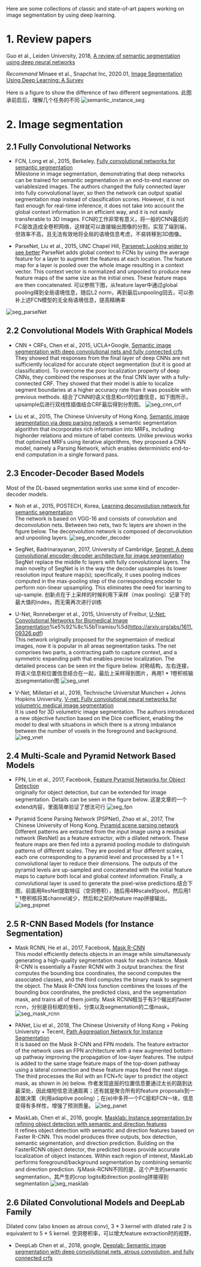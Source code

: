 Here are some collections of classic and state-of-art papers working on image segmentation by using deep learning.

# 1. Review papers

Guo et al., Leiden University, 2018, [A review of semantic segmentation using deep neural networks](https://link.springer.com/content/pdf/10.1007/s13735-017-0141-z.pdf)

*Recommand* Minaee et al., Snapchat Inc, 2020.01, [Image Segmentation Using Deep Learning: A Survey](https://arxiv.org/pdf/2001.05566.pdf)

Here is a figure to show the difference of two different segmentations. 此图承前启后，理解几个任务的不同
![semantic_instance_seg](https://user-images.githubusercontent.com/42667259/89907862-7b43e280-dbed-11ea-9851-0089f68671a6.png)

# 2. Image segmentation
## 2.1 Fully Convolutional Networks
- FCN, Long et al., 2015, Berkeley, [Fully convolutional networks for semantic segmentation](https://www.cv-foundation.org/openaccess/content_cvpr_2015/papers/Long_Fully_Convolutional_Networks_2015_CVPR_paper.pdf)  
Milestone in image segmentation, demonstrating that deep networks can be trained for semantic segmentation in an end-to-end manner on variablesized images. The authors changed the fully connected layer into fully convolutional layer, so then the network can output spatial segmentation map instead of classification scores. However, it
is not fast enough for real-time inference, it does not take into account the global context information in an efficient way, and it is not easily transferable to 3D images. FCN的工作非常有意义，将一般的CNN最后的FC层改造成全卷积网络，这样就可以直接输出图像的分割，实现了端到端，但效率不高，且无法有效地将全局的语境信息考虑，不易转移到3D图像。

- ParseNet, Liu et al., 2015, UNC Chapel Hill, [Parsenet: Looking wider to see better](https://arxiv.org/pdf/1506.04579.pdf) 
ParseNet adds global context to FCNs by using the average feature for a layer to augment the features at each location. The feature map for a layer is pooled over the whole image resulting in a context vector. This context vector is normalized and unpooled to produce new feature maps of the same size as the initial ones. These feature
maps are then concatenated. 可以参照下图，从feature layer中通过global pooling得到全局语境信息，随后L2 norm，再到最后unpooling回去，可以弥补上述FCN模型的无全局语境信息，提高精确率

![seg_parseNet](https://user-images.githubusercontent.com/42667259/89914256-0b395a80-dbf5-11ea-86db-be9133cc623c.png)

## 2.2 Convolutional Models With Graphical Models
- CNN + CRFs, Chen et al., 2015, UCLA+Google, [Semantic image segmentation with deep convolutional nets and fully connected crfs](https://arxiv.org/pdf/1412.7062.pdf)  
They showed that responses from the final layer of deep CNNs are not sufficiently localized for accurate object segmentation (but it is good at classification). To overcome the poor localization property of deep CNNs, they combined the responses at the final CNN layer with a fully-connected CRF. They showed that their model is able to localize segment boundaries at a higher accuracy rate than it was possible with previous methods. 结合了CNN的语义信息和crf的位置信息，如下图所示，upsample后进行双线性插值结合CRF最后得到分割图。
![seg_cnn_crf](https://user-images.githubusercontent.com/42667259/89916476-eb576600-dbf7-11ea-94e4-89b2b6bd8587.png)

- Liu et al., 2015, The Chinese University of Hong Kong, [Semantic image segmentation via deep parsing network](https://openaccess.thecvf.com/content_iccv_2015/papers/Liu_Semantic_Image_Segmentation_ICCV_2015_paper.pdf)
a semantic segmentation algorithm that incorporates rich information into MRFs, including highorder relations and mixture of label contexts. Unlike previous works that optimized MRFs using iterative algorithms, they proposed a CNN model, namely a Parsing Network, which enables deterministic end-to-end computation in a single forward pass.

## 2.3 Encoder-Decoder Based Models
Most of the DL-based segmentation works use some kind of encoder-decoder models. 
- Noh et al., 2015, POSTECH, Korea, [Learning deconvolution network for semantic segmentation](https://www.cv-foundation.org/openaccess/content_iccv_2015/papers/Noh_Learning_Deconvolution_Network_ICCV_2015_paper.pdf)  
The network is based on VGG-16 and consists of convolution and deconvolution nets. Between two nets, two fc layers are shown in the figure below. The deconvolution network is composed of deconvolution and unpooling layers. 
![seg_encoder_decoder](https://user-images.githubusercontent.com/42667259/89919589-c238d480-dbfb-11ea-816f-e2a0f547e696.png)

- SegNet, Badrinarayanan, 2017, University of Cambridge, [Segnet: A deep convolutional encoder-decoder architecture for image segmentation](https://ieeexplore.ieee.org/stamp/stamp.jsp?arnumber=7803544)  
SegNet replace the middle fc layers with fully convolutional layers. The main novelty of SegNet is in the way the decoder upsamples its lower resolution input feature map(s); specifically, it uses pooling indices computed in the max-pooling step of the corresponding encoder to perform non-linear upsampling. This eliminates the need for learning to up-sample. 创新点在于上采样的时候利用下采样（max pooling）记录下的最大值的index，而无需再次进行训练

- U-Net, Ronneberger et al., 2015, University of Freibur, [U-Net: Convolutional Networks for Biomedical Image Segmentation](https://arxiv.org/pdf/1505.04597.pdf)%e5%92%8c%5bTiramisu%5d(https://arxiv.org/abs/1611.09326.pdf)  
This network originally proposed for the segmentaion of medical images, now it is popular in all areas segmentation tasks. The net comprises two parts, a contracting
path to capture context, and a symmetric expanding path that enables precise localization. The detailed process can be seen int the figure below. 对称结构，左右连接，将语义信息和位置信息结合在一起，最后上采样得到图片，再用1 * 1卷积核输出segmentation图
![seg_unet](https://user-images.githubusercontent.com/42667259/89920792-1f815580-dbfd-11ea-85e6-76a0070b90bb.png)


- V-Net, Milletari et al., 2016, Technische Universitat Munchen + Johns Hopkins University, [V-net: Fully convolutional neural networks for volumetric medical image segmentation](https://arxiv.org/pdf/1606.04797.pdf)  
It is used for 3D volumetric image segmentation. The authors introduced a new objective function based on the Dice coefficient, enabling the model to deal with situations in which there is a strong imbalance between the number of voxels in the foreground and background. 
![seg_vnet](https://user-images.githubusercontent.com/42667259/89922572-843daf80-dbff-11ea-8a2c-6c98fd20211f.png)

## 2.4 Multi-Scale and Pyramid Network Based Models
- FPN, Lin et al., 2017, Facebook, [Feature Pyramid Networks for Object Detection](https://openaccess.thecvf.com/content_cvpr_2017/papers/Lin_Feature_Pyramid_Networks_CVPR_2017_paper.pdf)  
originally for object detection, but can be extended for image segmentation. Details can be seen in the figure below. 这是文章的一个extend内容，里面简单验证了想法可行
![seg_fpn](https://user-images.githubusercontent.com/42667259/89923638-290cbc80-dc01-11ea-8cae-8898e2b104f6.png)

- Pyramid Scene Parsing Network (PSPNet), Zhao et al., 2017, The Chinese University of Hong Kong, [Pyramid scene parsing network](https://openaccess.thecvf.com/content_cvpr_2017/papers/Zhao_Pyramid_Scene_Parsing_CVPR_2017_paper.pdf)  
Different patterns are extracted from the input image using a residual network (ResNet) as a feature extractor, with a dilated network. These feature maps are then fed into a pyramid pooling module to distinguish patterns of different scales. They are pooled at four different scales, each one corresponding to a pyramid level and processed by a 1 × 1 convolutional layer to reduce their dimensions. The outputs of the pyramid levels are up-sampled and concatenated with the initial feature maps to capture both local and global context information. Finally, a convolutional layer is used to generate the pixel-wise predictions.结合下图，前面用ResNet提取特征（空洞卷积），随后用4种scale的pool，然后用1 * 1卷积核将其channel减少，然后和之前的feature map拼接输出。
![seg_pspnet](https://user-images.githubusercontent.com/42667259/89925511-d2ed4880-dc03-11ea-916d-e83bc6d2be30.png)

## 2.5 R-CNN Based Models (for Instance Segmentation)
- Mask RCNN, He et al., 2017, Facebook, [Mask R-CNN](https://openaccess.thecvf.com/content_ICCV_2017/papers/He_Mask_R-CNN_ICCV_2017_paper.pdf)  
This model efficiently detects objects in an image while simultaneously generating a high-quality segmentation mask for each instance. Mask R-CNN is essentially a Faster RCNN with 3 output branches: the first computes the bounding box coordinates, the second computes the associated classes, and the third computes the binary mask to segment the object. The Mask R-CNN loss function combines the losses of the bounding box coordinates, the predicted class, and the segmentation mask, and trains all of them jointly. Mask RCNN相当于有3个输出的faster rcnn，分别是目标框的坐标，分类以及segmentation的二值mask。
![seg_mask_rcnn](https://user-images.githubusercontent.com/42667259/89926490-45125d00-dc05-11ea-8612-c54cf1273ebc.png)

- PANet, Liu et al., 2018, The Chinese University of Hong Kong + Peking University + Tecent, [Path Aggregation Network for Instance Segmentation](https://openaccess.thecvf.com/content_cvpr_2018/papers/Liu_Path_Aggregation_Network_CVPR_2018_paper.pdf)  
It is based on the Mask R-CNN and FPN models. The feature extractor of the network uses an FPN architecture with a new augmented bottom-up pathway improving the propagation of low-layer features. The output is added to the same stage feature maps of the top-down pathway using a lateral connection and these feature maps feed the next stage. The third processes the RoI with an FCN+fc layer to predict the object mask, as shown in (e) below. 作者发现底层的位置信息要通过太长的路到达最深处，因此缩短信息流通距离；还有就是聚合所有的feature proposals到一起做决策（利用adaptive pooling）；在(e)中多开一个FC层和FCN一块，信息变得有多样性，增强了预测质量。
![seg_panet](https://user-images.githubusercontent.com/42667259/89927270-5f006f80-dc06-11ea-8adf-1fe60c4536ed.png)

- MaskLab, Chen et al., 2018, google, [Masklab: Instance segmentation by refining object detection with semantic and direction features](https://openaccess.thecvf.com/content_cvpr_2018/papers/Chen_MaskLab_Instance_Segmentation_CVPR_2018_paper.pdf)  
It refines object detection with semantic and direction features based on Faster R-CNN. This model produces three outputs, box detection, semantic segmentation, and direction prediction. Building on the FasterRCNN object detector, the predicted boxes provide accurate localization of object instances. Within each region of interest, MaskLab performs foreground/background segmentation by combining semantic and direction prediction. 与Mask-RCNN不同的是，这个产生的semantic segmentation，其产生的crop logits和direction pooling拼接得到segmentation
![seg_masklab](https://user-images.githubusercontent.com/42667259/89929306-5cebe000-dc09-11ea-9f7e-7b2388ba81f5.png)

## 2.6 Dilated Convolutional Models and DeepLab Family
Dilated conv (also known as atrous conv), 3 * 3 kernel with dilated rate 2 is equivalent to 5 * 5 kernel. 空洞卷积率，可以增大feature extraction时的视野，
- DeepLab Chen et al., 2018, google, [Deeplab: Semantic image segmentation with deep convolutional nets, atrous convolution, and fully connected crfs](https://ieeexplore.ieee.org/stamp/stamp.jsp?arnumber=7913730)  



